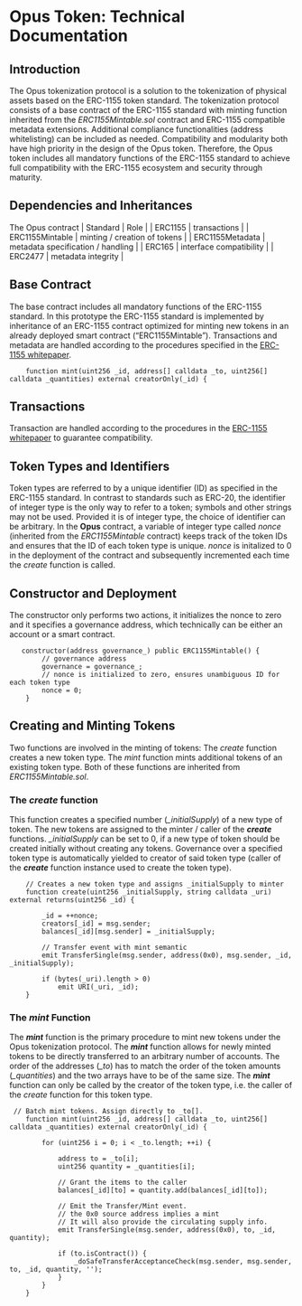 # Opus Token: Technical Documentation

## Introduction
The Opus tokenization protocol is a solution to the tokenization of physical assets based on the ERC-1155 token standard. The tokenization protocol consists of a base contract of the ERC-1155 standard with minting function inherited from the *ERC1155Mintable.sol* contract and ERC-1155 compatible metadata extensions. Additional compliance functionalities (address whitelisting) can be included as needed. Compatibility and modularity both have high priority in the design of the Opus token. Therefore, the Opus token includes all mandatory functions of the ERC-1155 standard to achieve full compatibility with the ERC-1155 ecosystem and security through maturity. 

## Dependencies and Inheritances
The Opus contract
| Standard | Role |
| ERC1155 | transactions |
| ERC1155Mintable | minting / creation of tokens |
| ERC1155Metadata | metadata specification / handling |
| ERC165 | interface compatibility |
| ERC2477 | metadata integrity |

## Base Contract

The base contract includes all mandatory functions of the ERC-1155 standard. In this prototype the ERC-1155 standard is implemented by inheritance of an ERC-1155 contract optimized for minting new tokens in an already deployed smart contract (“ERC1155Mintable”). Transactions and metadata are handled according to the procedures specified in the [ERC-1155 whitepaper](https://eips.ethereum.org/EIPS/eip-1155). 
```solidity
    function mint(uint256 _id, address[] calldata _to, uint256[] calldata _quantities) external creatorOnly(_id) {

```

## Transactions
Transaction are handled according to the procedures in the [ERC-1155 whitepaper](https://eips.ethereum.org/EIPS/eip-1155) to guarantee compatibility. 

## Token Types and Identifiers
Token types are referred to by a unique identifier (ID) as specified in the ERC-1155 standard. In contrast to standards such as ERC-20, the identifier of integer type is the only way to refer to a token; symbols and other strings may not be used. Provided it is of integer type, the choice of identifier can be arbitrary. In the **Opus** contract, a variable of integer type called *nonce* (inherited from the *ERC1155Mintable* contract) keeps track of the token IDs and ensures that the ID of each token type is unique. *nonce* is initalized to 0 in the deployment of the contract and subsequently incremented each time the *create* function is called.

## Constructor and Deployment

The constructor only performs two actions, it initializes the nonce to zero and it specifies a governance address, which technically can be either an account or a smart contract. 
```solidity
   constructor(address governance_) public ERC1155Mintable() {
        // governance address 
        governance = governance_; 
        // nonce is initialized to zero, ensures unambiguous ID for each token type
        nonce = 0; 
    }

```

## Creating and Minting Tokens
Two functions are involved in the minting of tokens: The *create* function creates a new token type. The *mint* function mints additional tokens of an existing token type. Both of these functions are inherited from *ERC1155Mintable.sol*. 

### The ***create*** function
This function creates a specified number (*_initialSupply*) of a new type of token. The new tokens are assigned to the minter / caller of the ***create*** functions. *_initialSupply* can be set to 0, if a new type of token should be created initially without creating any tokens. Governance over a specified token type is automatically yielded to creator of said token type (caller of the ***create*** function instance used to create the token type). 

```solidity
    // Creates a new token type and assigns _initialSupply to minter
    function create(uint256 _initialSupply, string calldata _uri) external returns(uint256 _id) {

        _id = ++nonce;
        creators[_id] = msg.sender;
        balances[_id][msg.sender] = _initialSupply;

        // Transfer event with mint semantic
        emit TransferSingle(msg.sender, address(0x0), msg.sender, _id, _initialSupply);

        if (bytes(_uri).length > 0)
            emit URI(_uri, _id);
    }
```

### The ***mint*** Function
The ***mint*** function is the primary procedure to mint new tokens under the Opus tokenization protocol. The ***mint*** function allows for newly minted tokens to be directly transferred to an arbitrary number of accounts. The order of the addresses (*_to*) has to match the order of the token amounts (*_quantities*) and the two arrays have to be of the same size. The ***mint*** function can only be called by the creator of the token type, i.e. the caller of the *create* function for this token type. 

```solidity
 // Batch mint tokens. Assign directly to _to[].
    function mint(uint256 _id, address[] calldata _to, uint256[] calldata _quantities) external creatorOnly(_id) {

        for (uint256 i = 0; i < _to.length; ++i) {

            address to = _to[i];
            uint256 quantity = _quantities[i];

            // Grant the items to the caller
            balances[_id][to] = quantity.add(balances[_id][to]);

            // Emit the Transfer/Mint event.
            // the 0x0 source address implies a mint
            // It will also provide the circulating supply info.
            emit TransferSingle(msg.sender, address(0x0), to, _id, quantity);

            if (to.isContract()) {
                _doSafeTransferAcceptanceCheck(msg.sender, msg.sender, to, _id, quantity, '');
            }
        }
    }
```
